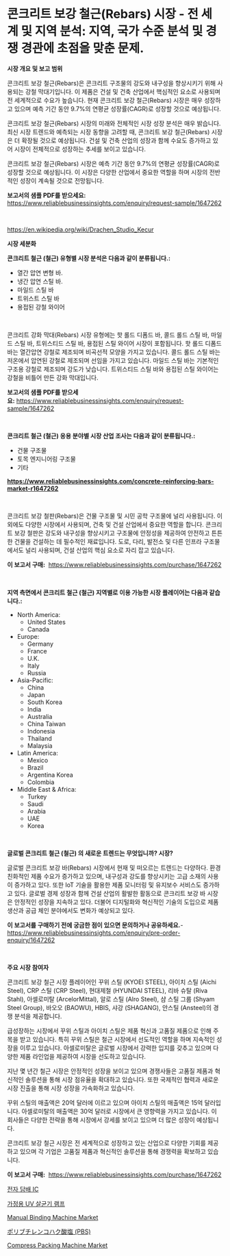 <p><h1>콘크리트 보강 철근(Rebars) 시장 - 전 세계 및 지역 분석: 지역, 국가 수준 분석 및 경쟁 경관에 초점을 맞춘 문제.</h1></p><p><strong>시장 개요 및 보고 범위</strong></p>
<p><p>콘크리트 보강 철근(Rebars)은 콘크리트 구조물의 강도와 내구성을 향상시키기 위해 사용되는 강철 막대기입니다. 이 제품은 건설 및 건축 산업에서 핵심적인 요소로 사용되며 전 세계적으로 수요가 높습니다. 현재 콘크리트 보강 철근(Rebars) 시장은 매우 성장하고 있으며 예측 기간 동안 9.7%의 연평균 성장률(CAGR)로 성장할 것으로 예상됩니다. </p><p>콘크리트 보강 철근(Rebars) 시장의 미래와 전체적인 시장 성장 분석은 매우 밝습니다. 최신 시장 트렌드와 예측되는 시장 동향을 고려할 때, 콘크리트 보강 철근(Rebars) 시장은 더 확장될 것으로 예상됩니다. 건설 및 건축 산업의 성장과 함께 수요도 증가하고 있어 시장이 전체적으로 성장하는 추세를 보이고 있습니다. </p><p>콘크리트 보강 철근(Rebars) 시장은 예측 기간 동안 9.7%의 연평균 성장률(CAGR)로 성장할 것으로 예상됩니다. 이 시장은 다양한 산업에서 중요한 역할을 하며 시장의 전반적인 성장이 계속될 것으로 전망됩니다.</p></p>
<p><strong>보고서의 샘플 PDF를 받으세요:</strong> <a href="https://www.reliablebusinessinsights.com/enquiry/request-sample/1647262">https://www.reliablebusinessinsights.com/enquiry/request-sample/1647262</a></p>
<p>&nbsp;</p>
<p><a href="https://en.wikipedia.org/wiki/Drachen_Studio_Kecur">https://en.wikipedia.org/wiki/Drachen_Studio_Kecur</a></p>
<p><strong>시장 세분화</strong></p>
<p><strong>콘크리트 철근 (철근) 유형별 시장 분석은 다음과 같이 분류됩니다.:</strong></p>
<p><ul><li>열간 압연 변형 바.</li><li>냉간 압연 스틸 바.</li><li>마일드 스틸 바</li><li>트위스트 스틸 바</li><li>용접된 강철 와이어</li></ul></p>
<p>&nbsp;</p>
<p><p>콘크리트 강화 막대(Rebars) 시장 유형에는 핫 롤드 디폼드 바, 콜드 롤드 스틸 바, 마일드 스틸 바, 트위스티드 스틸 바, 용접된 스틸 와이어 시장이 포함됩니다. 핫 롤드 디폼드 바는 열간압연 강철로 제조되며 비곡선적 모양을 가지고 있습니다. 콜드 롤드 스틸 바는 저온에서 압연된 강철로 제조되며 선임을 가지고 있습니다. 마일드 스틸 바는 기본적인 구조용 강철로 제조되며 강도가 낮습니다. 트위스티드 스틸 바와 용접된 스틸 와이어는 강철을 비틀어 만든 강화 막대입니다.</p></p>
<p><strong>보고서의 샘플 PDF를 받으세요:</strong>&nbsp;<a href="https://www.reliablebusinessinsights.com/enquiry/request-sample/1647262">https://www.reliablebusinessinsights.com/enquiry/request-sample/1647262</a></p>
<p>&nbsp;</p>
<p><strong> 콘크리트 철근 (철근) 응용 분야별 시장 산업 조사는 다음과 같이 분류됩니다.:</strong></p>
<p><ul><li>건물 구조물</li><li>토목 엔지니어링 구조물</li><li>기타</li></ul></p>
<p><strong><a href="https://www.reliablebusinessinsights.com/concrete-reinforcing-bars-market-r1647262">https://www.reliablebusinessinsights.com/concrete-reinforcing-bars-market-r1647262</a></strong></p>
<p>&nbsp;</p>
<p><p>콘크리트 보강 철판(Rebars)은 건물 구조물 및 시민 공학 구조물에 널리 사용됩니다. 이 외에도 다양한 시장에서 사용되며, 건축 및 건설 산업에서 중요한 역할을 합니다. 콘크리트 보강 철판은 강도와 내구성을 향상시키고 구조물에 안정성을 제공하여 안전하고 튼튼한 건물을 건설하는 데 필수적인 재료입니다. 도로, 다리, 발전소 및 다른 인프라 구조물에서도 널리 사용되며, 건설 산업의 핵심 요소로 자리 잡고 있습니다.</p></p>
<p><strong>이 보고서 구매:</strong>&nbsp; <a href="https://www.reliablebusinessinsights.com/purchase/1647262">https://www.reliablebusinessinsights.com/purchase/1647262</a></p>
<p>&nbsp;</p>
<p><strong>지역 측면에서 콘크리트 철근 (철근) 지역별로 이용 가능한 시장 플레이어는 다음과 같습니다.:</strong></p>
<p><ul>
    <li>
        North America:
        <ul>
            <li>United States</li>
            <li>Canada</li>
        </ul>
    </li>
    <li>
        Europe:
        <ul>
            <li>Germany</li>
            <li>France</li>
            <li>U.K.</li>
            <li>Italy</li>
            <li>Russia</li>
        </ul>
    </li>
    <li>
        Asia-Pacific:
        <ul>
            <li>China</li>
            <li>Japan</li>
            <li>South Korea</li>
            <li>India</li>
            <li>Australia</li>
            <li>China Taiwan</li>
            <li>Indonesia</li>
            <li>Thailand</li>
            <li>Malaysia</li>
        </ul>
    </li>
    <li>
        Latin America:
        <ul>
            <li>Mexico</li>
            <li>Brazil</li>
            <li>Argentina Korea</li>
            <li>Colombia</li>
        </ul>
    </li>
    <li>
        Middle East & Africa:
        <ul>
            <li>Turkey</li>
            <li>Saudi</li>
            <li>Arabia</li>
            <li>UAE</li>
            <li>Korea</li>
        </ul>
    </li>
    </ul></p>
<p>&nbsp;</p>
<p><strong>글로벌 콘크리트 철근 (철근) 의 새로운 트렌드는 무엇입니까? 시장?</strong></p>
<p><p>글로벌 콘크리트 보강 바(Rebars) 시장에서 현재 및 떠오르는 트렌드는 다양하다. 환경 친화적인 제품 수요가 증가하고 있으며, 내구성과 강도를 향상시키는 고급 소재의 사용이 증가하고 있다. 또한 IoT 기술을 활용한 제품 모니터링 및 유지보수 서비스도 증가하고 있다. 글로벌 경제 성장과 함께 건설 산업의 활발한 활동으로 콘크리트 보강 바 시장은 안정적인 성장을 지속하고 있다. 더불어 디지털화와 혁신적인 기술의 도입으로 제품 생산과 공급 체인 분야에서도 변화가 예상되고 있다.</p></p>
<p><strong>이 보고서를 구매하기 전에 궁금한 점이 있으면 문의하거나 공유하세요.</strong>- <a href="https://www.reliablebusinessinsights.com/enquiry/pre-order-enquiry/1647262">https://www.reliablebusinessinsights.com/enquiry/pre-order-enquiry/1647262</a></p>
<p>&nbsp;</p>
<p><strong>주요 시장 참여자</strong></p>
<p><p>콘크리트 보강 철근 시장 플레이어인 꾸위 스틸 (KYOEI STEEL), 아이치 스틸 (Aichi Steel), CRP 스틸 (CRP Steel), 현대제철 (HYUNDAI STEEL), 리바 슈탈 (Riva Stahl), 아셀로미탈 (ArcelorMittal), 알로 스틸 (Alro Steel), 샴 스틸 그룹 (Shyam Steel Group), 바오오 (BAOWU), HBIS, 샤강 (SHAGANG), 안스틸 (Ansteel)의 경쟁 분석을 제공합니다. </p><p>급성장하는 시장에서 꾸위 스틸과 아이치 스틸은 제품 혁신과 고품질 제품으로 인해 주목을 받고 있습니다. 특히 꾸위 스틸은 철근 시장에서 선도적인 역할을 하며 지속적인 성장을 이루고 있습니다. 아셀로미탈은 글로벌 시장에서 강력한 입지를 갖추고 있으며 다양한 제품 라인업을 제공하여 시장을 선도하고 있습니다. </p><p>지난 몇 년간 철근 시장은 안정적인 성장을 보이고 있으며 경쟁사들은 고품질 제품과 혁신적인 솔루션을 통해 시장 점유율을 확대하고 있습니다. 또한 국제적인 협력과 새로운 시장 진출을 통해 시장 성장을 가속화하고 있습니다. </p><p>꾸위 스틸의 매출액은 20억 달러에 이르고 있으며 아이치 스틸의 매출액은 15억 달러입니다. 아셀로미탈의 매출액은 30억 달러로 시장에서 큰 영향력을 가지고 있습니다. 이 회사들은 다양한 전략을 통해 시장에서 강세를 보이고 있으며 더 많은 성장이 예상됩니다. </p><p>콘크리트 보강 철근 시장은 전 세계적으로 성장하고 있는 산업으로 다양한 기회를 제공하고 있으며 각 기업은 고품질 제품과 혁신적인 솔루션을 통해 경쟁력을 확보하고 있습니다.</p></p>
<p><strong>이 보고서 구매:</strong>&nbsp;&nbsp;<a href="https://www.reliablebusinessinsights.com/purchase/1647262">https://www.reliablebusinessinsights.com/purchase/1647262</a></p>
<p><p><a href="https://github.com/giancarlo642004/Market-Research-Report-List-2/blob/main/5446209177261.md">전자 담배 IC</a></p><p><a href="https://github.com/rustymarie2024/Market-Research-Report-List-1/blob/main/2251521177262.md">가정용 UV 살균기 램프</a></p><p><a href="https://github.com/brenzgnarento/Market-Research-Report-List-3/blob/main/manual-binding-machine-market.md">Manual Binding Machine Market</a></p><p><a href="https://github.com/mohamedbakry57/Market-Research-Report-List-4/blob/main/2674052164291.md">ポリブチレンコハク酸塩 (PBS)</a></p><p><a href="https://github.com/jerrycopelandthomaswsqd8q/Market-Research-Report-List-3/blob/main/compress-packing-machine-market.md">Compress Packing Machine Market</a></p></p>